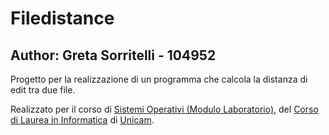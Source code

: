 <h1>Filedistance</h1>
<h2> Author: Greta Sorritelli - 104952 </h2>
Progetto per la realizzazione di un programma che calcola la distanza di edit tra due file.


Realizzato per il corso di 
<a href="http://didattica.cs.unicam.it/doku.php?id=didattica:triennale:so:ay_1920:lab"> Sistemi Operativi (Modulo Laboratorio)</a>,
del <a href="https://www.cs.unicam.it/">Corso di Laurea in Informatica</a> di <a href="http://www.unicam.it/">Unicam</a>.